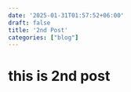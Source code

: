 ```yaml
---
date: '2025-01-31T01:57:52+06:00'
draft: false
title: '2nd Post'
categories: ["blog"]
---
```

# this is 2nd post